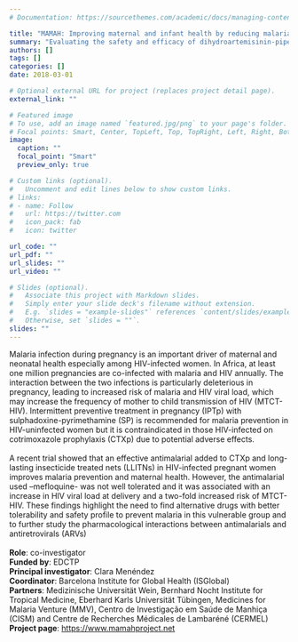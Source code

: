 ```yaml
---
# Documentation: https://sourcethemes.com/academic/docs/managing-content/

title: "MAMAH: Improving maternal and infant health by reducing malaria risks in African women"
summary: "Evaluating the safety and efficacy of dihydroartemisinin-piperaquine for intermittent preventive treatment of malaria in HIV-infected pregnant women."
authors: []
tags: []
categories: []
date: 2018-03-01

# Optional external URL for project (replaces project detail page).
external_link: ""

# Featured image
# To use, add an image named `featured.jpg/png` to your page's folder.
# Focal points: Smart, Center, TopLeft, Top, TopRight, Left, Right, BottomLeft, Bottom, BottomRight.
image:
  caption: ""
  focal_point: "Smart"
  preview_only: true

# Custom links (optional).
#   Uncomment and edit lines below to show custom links.
# links:
# - name: Follow
#   url: https://twitter.com
#   icon_pack: fab
#   icon: twitter

url_code: ""
url_pdf: ""
url_slides: ""
url_video: ""

# Slides (optional).
#   Associate this project with Markdown slides.
#   Simply enter your slide deck's filename without extension.
#   E.g. `slides = "example-slides"` references `content/slides/example-slides.md`.
#   Otherwise, set `slides = ""`.
slides: ""
---
```

Malaria infection during pregnancy is an important driver of maternal and neonatal health especially among HIV-infected women. In Africa, at least one million pregnancies are co-infected with malaria and HIV annually. The interaction between the two infections is particularly deleterious in pregnancy, leading to increased risk of malaria and HIV viral load, which may increase the frequency of mother to child transmission of HIV (MTCT-HIV). Intermittent preventive treatment in pregnancy (IPTp) with sulphadoxine-pyrimethamine (SP) is recommended for malaria prevention in HIV-uninfected women but it is contraindicated in those HIV-infected on cotrimoxazole prophylaxis (CTXp) due to potential adverse effects.</br>
</br>
A recent trial showed that an effective antimalarial added to CTXp and long-lasting insecticide treated nets (LLITNs) in HIV-infected pregnant women improves malaria prevention and maternal health. However, the antimalarial used –mefloquine- was not well tolerated and it was associated with an increase in HIV viral load at delivery and a two-fold increased risk of MTCT-HIV. These findings highlight the need to find alternative drugs with better tolerability and safety profile to prevent malaria in this vulnerable group and to further study the pharmacological interactions between antimalarials and antiretrovirals (ARVs)</br>
</br>
**Role**: co-investigator</br>
**Funded by**: EDCTP</br>
**Principal investigator**: Clara Menéndez</br>
**Coordinator**: Barcelona Institute for Global Health (ISGlobal)</br>
**Partners**: Medizinische Universität Wein, Bernhard Nocht Institute for Tropical Medicine, Eberhard Karls Universität Tübingen, Medicines for Malaria Venture (MMV), Centro de Investigação em Saúde de Manhiça (CISM) and Centre de Recherches Médicales de Lambaréné (CERMEL)</br>
**Project page**: https://www.mamahproject.net
